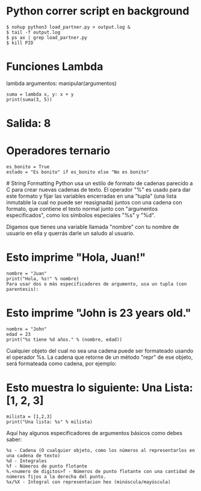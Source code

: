 # Python correr script en background
```
$ nohup python3 load_partner.py > output.log &
$ tail -f output.log
$ ps ax | grep load_partner.py
$ kill PID
```

# Funciones Lambda
lambda argumentos: manipular(argumentos)
```
suma = lambda x, y: x + y
print(suma(3, 5))
```

# Salida: 8

# Operadores ternario
```
es_bonito = True
estado = "Es bonito" if es_bonito else "No es bonito"
```

# String Formatting
Python usa un estilo de formato de cadenas parecido a C para crear nuevas cadenas de texto. El operador "%" es usado para dar este formato y fijar las variables encerradas en una "tupla" (una lista inmutable la cual no puede ser reasignada) juntos con una cadena con formato, que contiene el texto normal junto con "argumentos especificados", como los símbolos especiales "%s" y "%d".

Digamos que tienes una variable llamada "nombre" con tu nombre de usuario en ella y querrás darle un saludo al usuario.


# Esto imprime "Hola, Juan!"
```
nombre = "Juan"
print("Hola, %s!" % nombre)
Para usar dos o más especificadores de argumento, usa un tupla (con parentesis):
```

# Esto imprime "John is 23 years old."
```
nombre = "John"
edad = 23
print("%s tiene %d años." % (nombre, edad))
```
Cualquier objeto del cual no sea una cadena puede ser formateado usando el operador %s. La cadena que retorne de un método "repr" de ese objeto, será formateada como cadena, por ejemplo:

# Esto muestra lo siguiente: Una Lista: [1, 2, 3]
```
milista = [1,2,3]
print("Una lista: %s" % milista)
```
Aquí hay algunos especificadores de argumentos básicos como debes saber:

```
%s - Cadena (O cualquier objeto, como los números al representarlos en una cadena de texto)
%d - Integrales
%f - Números de punto flotante
%.<numero de digitos>f - Números de punto flotante con una cantidad de números fijos a la derecha del punto.
%x/%X - Integral con representacion hex (minúscula/mayúscula)
```
